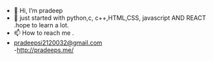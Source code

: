 - 👋 Hi, I’m pradeep
- 👀 just started with python,c, c++,HTML,CSS, javascript AND REACT .hope to learn a lot.
- 📫 How to reach me .
- pradeepsi2120032@gmail.com<br>
-http://pradeeps.me/
